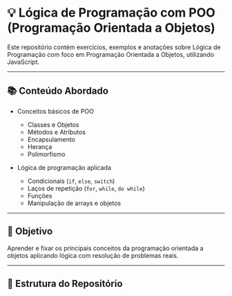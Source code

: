 # 💡 Lógica de Programação com POO (Programação Orientada a Objetos)

Este repositório contém exercícios, exemplos e anotações sobre Lógica de Programação com foco em Programação Orientada a Objetos, utilizando JavaScript.

---

## 📚 Conteúdo Abordado

- Conceitos básicos de POO
  - Classes e Objetos
  - Métodos e Atributos
  - Encapsulamento
  - Herança
  - Polimorfismo

- Lógica de programação aplicada
  - Condicionais (`if`, `else`, `switch`)
  - Laços de repetição (`for`, `while`, `do while`)
  - Funções
  - Manipulação de arrays e objetos

---

## 🧠 Objetivo

Aprender e fixar os principais conceitos da programação orientada a objetos aplicando lógica com resolução de problemas reais.

---

## 📂 Estrutura do Repositório

